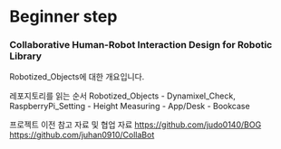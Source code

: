 # Beginner step


### Collaborative Human-Robot Interaction Design for Robotic Library

Robotized_Objects에 대한 개요입니다.


레포지토리를 읽는 순서
Robotized_Objects - Dynamixel_Check, RaspberryPi_Setting - Height Measuring - App/Desk - Bookcase


프로젝트 이전 참고 자료 및 협업 자료 
https://github.com/judo0140/BOG
https://github.com/juhan0910/CollaBot
